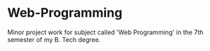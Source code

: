 # Web-Programming
Minor project work for subject called 'Web Programming' in the 7th semester of my B. Tech degree.
